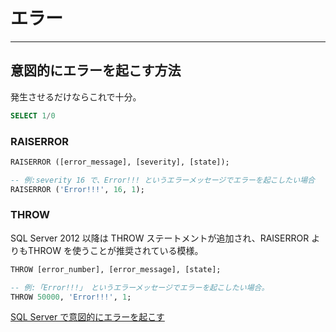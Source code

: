 # エラー

---

## 意図的にエラーを起こす方法

発生させるだけならこれで十分。

``` sql
SELECT 1/0
```

### RAISERROR

``` sql
RAISERROR ([error_message], [severity], [state]);
```

``` sql
-- 例:severity 16 で、Error!!! というエラーメッセージでエラーを起こしたい場合
RAISERROR ('Error!!!', 16, 1);
```

### THROW  

SQL Server 2012 以降は THROW ステートメントが追加され、RAISERROR よりもTHROW を使うことが推奨されている模様。  

``` sql
THROW [error_number], [error_message], [state];
```

``` sql
-- 例:「Error!!!」 というエラーメッセージでエラーを起こしたい場合。  
THROW 50000, 'Error!!!', 1;
```

[SQL Server で意図的にエラーを起こす](https://sql55.com/query/raise-error-exception.php)
